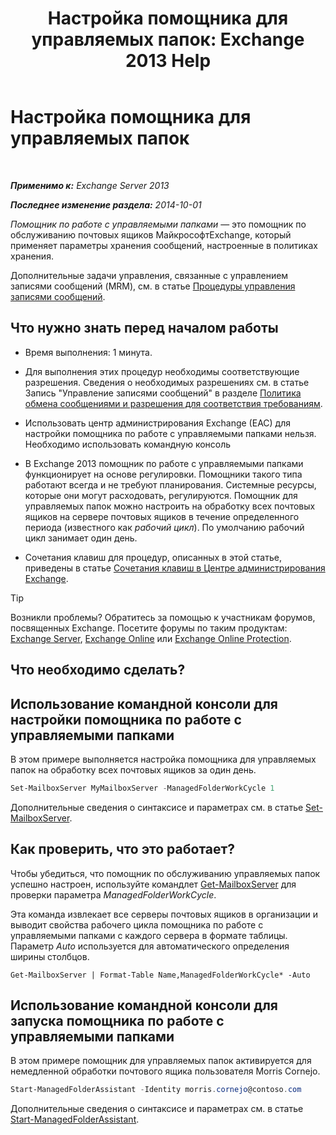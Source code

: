 ﻿---
title: 'Настройка помощника для управляемых папок: Exchange 2013 Help'
TOCTitle: Настройка помощника для управляемых папок
ms:assetid: 9fcfb9b6-bd24-4218-a163-bc599cd5476a
ms:mtpsurl: https://technet.microsoft.com/ru-ru/library/Bb123958(v=EXCHG.150)
ms:contentKeyID: 50488748
ms.date: 05/22/2018
mtps_version: v=EXCHG.150
ms.translationtype: MT
---

# Настройка помощника для управляемых папок

 

_**Применимо к:** Exchange Server 2013_

_**Последнее изменение раздела:** 2014-10-01_

*Помощник по работе с управляемыми папками* — это помощник по обслуживанию почтовых ящиков МайкрософтExchange, который применяет параметры хранения сообщений, настроенные в политиках хранения.

Дополнительные задачи управления, связанные с управлением записями сообщений (MRM), см. в статье [Процедуры управления записями сообщений](messaging-records-management-procedures-exchange-2013-help.md).

## Что нужно знать перед началом работы

  - Время выполнения: 1 минута.

  - Для выполнения этих процедур необходимы соответствующие разрешения. Сведения о необходимых разрешениях см. в статье Запись "Управление записями сообщений" в разделе [Политика обмена сообщениями и разрешения для соответствия требованиям](messaging-policy-and-compliance-permissions-exchange-2013-help.md).

  - Использовать центр администрирования Exchange (EAC) для настройки помощника по работе с управляемыми папками нельзя. Необходимо использовать командную консоль

  - В Exchange 2013 помощник по работе с управляемыми папками функционирует на основе регулировки. Помощники такого типа работают всегда и не требуют планирования. Системные ресурсы, которые они могут расходовать, регулируются. Помощник для управляемых папок можно настроить на обработку всех почтовых ящиков на сервере почтовых ящиков в течение определенного периода (известного как *рабочий цикл*). По умолчанию рабочий цикл занимает один день.

  - Сочетания клавиш для процедур, описанных в этой статье, приведены в статье [Сочетания клавиш в Центре администрирования Exchange](keyboard-shortcuts-in-the-exchange-admin-center-exchange-online-protection-help.md).

> [!TIP]  
> Возникли проблемы? Обратитесь за помощью к участникам форумов, посвященных Exchange. Посетите форумы по таким продуктам: <a href="https://go.microsoft.com/fwlink/p/?linkid=60612">Exchange Server</a>, <a href="https://go.microsoft.com/fwlink/p/?linkid=267542">Exchange Online</a> или <a href="https://go.microsoft.com/fwlink/p/?linkid=285351">Exchange Online Protection</a>.


## Что необходимо сделать?

## Использование командной консоли для настройки помощника по работе с управляемыми папками

В этом примере выполняется настройка помощника для управляемых папок на обработку всех почтовых ящиков за один день.

```powershell
Set-MailboxServer MyMailboxServer -ManagedFolderWorkCycle 1
```

Дополнительные сведения о синтаксисе и параметрах см. в статье [Set-MailboxServer](https://technet.microsoft.com/ru-ru/library/aa998651\(v=exchg.150\)).

## Как проверить, что это работает?

Чтобы убедиться, что помощник по обслуживанию управляемых папок успешно настроен, используйте командлет [Get-MailboxServer](https://technet.microsoft.com/ru-ru/library/bb123539\(v=exchg.150\)) для проверки параметра *ManagedFolderWorkCycle*.

Эта команда извлекает все серверы почтовых ящиков в организации и выводит свойства рабочего цикла помощника по работе с управляемыми папками с каждого сервера в формате таблицы. Параметр *Auto* используется для автоматического определения ширины столбцов.

    Get-MailboxServer | Format-Table Name,ManagedFolderWorkCycle* -Auto

## Использование командной консоли для запуска помощника по работе с управляемыми папками

В этом примере помощник для управляемых папок активируется для немедленной обработки почтового ящика пользователя Morris Cornejo.

```powershell
Start-ManagedFolderAssistant -Identity morris.cornejo@contoso.com
```

Дополнительные сведения о синтаксисе и параметрах см. в статье [Start-ManagedFolderAssistant](https://technet.microsoft.com/ru-ru/library/aa998864\(v=exchg.150\)).

